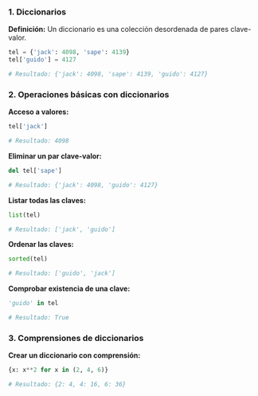 ### 1. Diccionarios

**Definición:** Un diccionario es una colección desordenada de pares clave-valor.

```python
tel = {'jack': 4098, 'sape': 4139}
tel['guido'] = 4127

# Resultado: {'jack': 4098, 'sape': 4139, 'guido': 4127}
```

### 2. Operaciones básicas con diccionarios

**Acceso a valores:**

```python
tel['jack']

# Resultado: 4098
```

**Eliminar un par clave-valor:**

```python
del tel['sape']

# Resultado: {'jack': 4098, 'guido': 4127}
```

**Listar todas las claves:**

```python
list(tel)

# Resultado: ['jack', 'guido']
```

**Ordenar las claves:**

```python
sorted(tel)

# Resultado: ['guido', 'jack']
```

**Comprobar existencia de una clave:**

```python
'guido' in tel

# Resultado: True
```

### 3. Comprensiones de diccionarios

**Crear un diccionario con comprensión:**

```python
{x: x**2 for x in (2, 4, 6)}

# Resultado: {2: 4, 4: 16, 6: 36}
```
